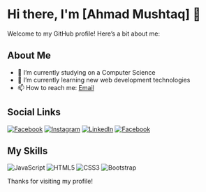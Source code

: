 # Hi there, I'm [Ahmad Mushtaq] 👋

Welcome to my GitHub profile! Here’s a bit about me:

## About Me

- 🔭 I’m currently studying on a Computer Science
- 🌱 I’m currently learning new web development technologies
- 📫 How to reach me: [Email](ahmadowaisi438@gmail.com)

## Social Links

[![Facebook](https://img.icons8.com/fluent/48/000000/facebook-new.png)](https://www.facebook.com/ahmad.owaisi.73?mibextid=ZbWKwL)
[![Instagram](https://img.icons8.com/fluent/48/000000/instagram-new.png)](https://www.instagram.com/ahmad_ovessi?igsh=MXY3cGJ3ZTRqZWo5Ng==)
[![LinkedIn](https://img.icons8.com/fluent/48/000000/linkedin.png)](https://www.linkedin.com/in/ahmad-mushtaq-87509027a?utm_source=share&utm_campaign=share_via&utm_content=profile&utm_medium=android_app)
<a href="https://www.facebook.com/ahmad.owaisi.73">
  <img src="https://img.icons8.com/fluent/48/000000/facebook-new.png" alt="Facebook" />
</a>
## My Skills

![JavaScript](https://img.icons8.com/color/48/000000/javascript.png)
![HTML5](https://img.icons8.com/color/48/000000/html-5.png)
![CSS3](https://img.icons8.com/color/48/000000/css3.png)
![Bootstrap](https://img.icons8.com/color/48/000000/bootstrap.png)



Thanks for visiting my profile!




